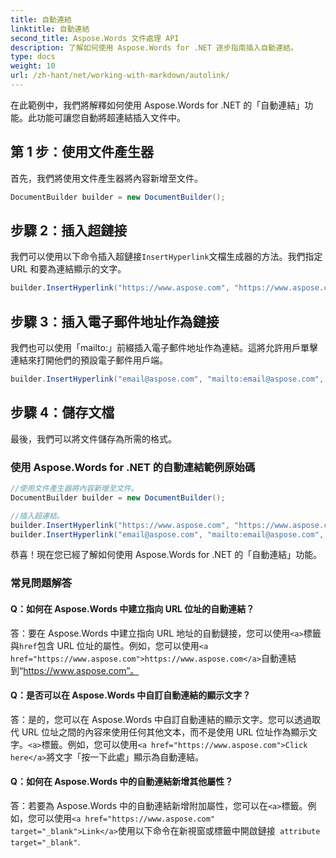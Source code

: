 ```yaml
---
title: 自動連結
linktitle: 自動連結
second_title: Aspose.Words 文件處理 API
description: 了解如何使用 Aspose.Words for .NET 逐步指南插入自動連結。
type: docs
weight: 10
url: /zh-hant/net/working-with-markdown/autolink/
---
```


在此範例中，我們將解釋如何使用 Aspose.Words for .NET 的「自動連結」功能。此功能可讓您自動將超連結插入文件中。

## 第 1 步：使用文件產生器

首先，我們將使用文件產生器將內容新增至文件。

```csharp
DocumentBuilder builder = new DocumentBuilder();
```

## 步驟 2：插入超鏈接

我們可以使用以下命令插入超鏈接`InsertHyperlink`文檔生成器的方法。我們指定 URL 和要為連結顯示的文字。

```csharp
builder.InsertHyperlink("https://www.aspose.com", "https://www.aspose.com", false);
```

## 步驟 3：插入電子郵件地址作為鏈接

我們也可以使用「mailto:」前綴插入電子郵件地址作為連結。這將允許用戶單擊連結來打開他們的預設電子郵件用戶端。

```csharp
builder.InsertHyperlink("email@aspose.com", "mailto:email@aspose.com", false);
```

## 步驟 4：儲存文檔

最後，我們可以將文件儲存為所需的格式。

### 使用 Aspose.Words for .NET 的自動連結範例原始碼


```csharp
//使用文件產生器將內容新增至文件。
DocumentBuilder builder = new DocumentBuilder();

//插入超連結。
builder.InsertHyperlink("https://www.aspose.com", "https://www.aspose.com", false);
builder.InsertHyperlink("email@aspose.com", "mailto:email@aspose.com", false);
```


恭喜！現在您已經了解如何使用 Aspose.Words for .NET 的「自動連結」功能。


### 常見問題解答

#### Q：如何在 Aspose.Words 中建立指向 URL 位址的自動連結？

答：要在 Aspose.Words 中建立指向 URL 地址的自動鏈接，您可以使用`<a>`標籤與`href`包含 URL 位址的屬性。例如，您可以使用`<a href="https://www.aspose.com">https://www.aspose.com</a>`自動連結到“https://www.aspose.com”。

#### Q：是否可以在 Aspose.Words 中自訂自動連結的顯示文字？

答：是的，您可以在 Aspose.Words 中自訂自動連結的顯示文字。您可以透過取代 URL 位址之間的內容來使用任何其他文本，而不是使用 URL 位址作為顯示文字。`<a>`標籤。例如，您可以使用`<a href="https://www.aspose.com">Click here</a>`將文字「按一下此處」顯示為自動連結。

#### Q：如何在 Aspose.Words 中的自動連結新增其他屬性？

答：若要為 Aspose.Words 中的自動連結新增附加屬性，您可以在`<a>`標籤。例如，您可以使用`<a href="https://www.aspose.com" target="_blank">Link</a>`使用以下命令在新視窗或標籤中開啟鏈接` attribute target="_blank"`.